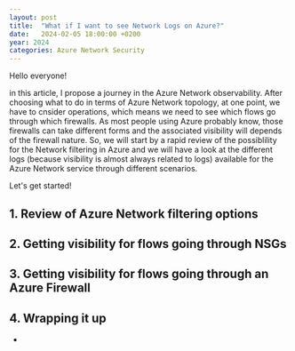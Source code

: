 ```yaml
---
layout: post
title:  "What if I want to see Network Logs on Azure?"
date:   2024-02-05 18:00:00 +0200
year: 2024
categories: Azure Network Security
---
```



Hello everyone!

in this article, I propose a journey in the Azure Network observability.
After choosing what to do in terms of Azure Network topology, at one point, we have to cnsider operations, which means we need to see which flows go through which firewalls.
As most people using Azure probably know, those firewalls can take different forms and the associated visibility will depends of the firewall nature.
So, we will start by a rapid review of the possiblility for the Network filtering in Azure and  we will have a look at the different logs (because visibility is almost always related to logs) available for the Azure Network service through different scenarios.

Let's get started!
  
## 1. Review of Azure Network filtering options


## 2. Getting visibility for flows going through NSGs

## 3. Getting visibility for flows going through an Azure Firewall

## 4. Wrapping it up

- 
